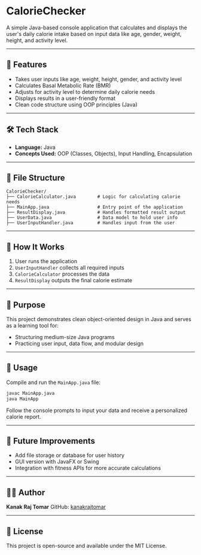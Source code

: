 # CalorieChecker

A simple Java-based console application that calculates and displays the user's daily calorie intake based on input data like age, gender, weight, height, and activity level.

---

## 🚀 Features

* Takes user inputs like age, weight, height, gender, and activity level
* Calculates Basal Metabolic Rate (BMR)
* Adjusts for activity level to determine daily calorie needs
* Displays results in a user-friendly format
* Clean code structure using OOP principles (Java)

---

## 🛠️ Tech Stack

* **Language:** Java
* **Concepts Used:** OOP (Classes, Objects), Input Handling, Encapsulation

---

## 📁 File Structure

```
CalorieChecker/
├── CalorieCalculator.java        # Logic for calculating calorie needs
├── MainApp.java                  # Entry point of the application
├── ResultDisplay.java            # Handles formatted result output
├── UserData.java                 # Data model to hold user info
├── UserInputHandler.java         # Handles input from the user
```

---

## 🔄 How It Works

1. User runs the application
2. `UserInputHandler` collects all required inputs
3. `CalorieCalculator` processes the data
4. `ResultDisplay` outputs the final calorie estimate

---

## 🎯 Purpose

This project demonstrates clean object-oriented design in Java and serves as a learning tool for:

* Structuring medium-size Java programs
* Practicing user input, data flow, and modular design

---

## 📌 Usage

Compile and run the `MainApp.java` file:

```bash
javac MainApp.java
java MainApp
```

Follow the console prompts to input your data and receive a personalized calorie report.

---

## 🧠 Future Improvements

* Add file storage or database for user history
* GUI version with JavaFX or Swing
* Integration with fitness APIs for more accurate calculations

---

## 👨‍💻 Author

**Kanak Raj Tomar**
GitHub: [kanakrajtomar](https://github.com/kanakrajtomar)

---

## 📜 License

This project is open-source and available under the MIT License.
